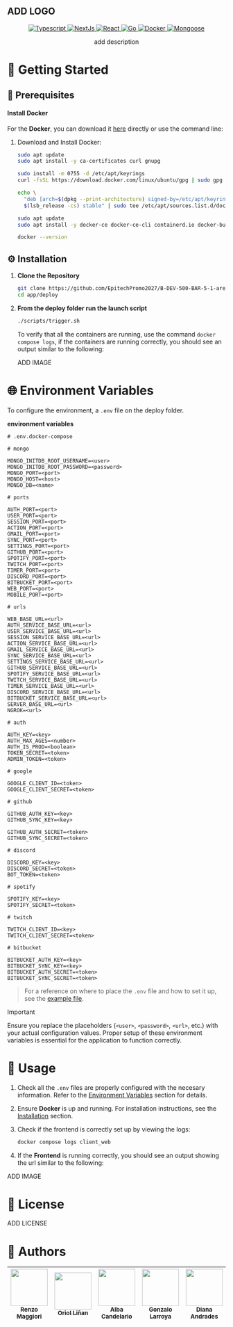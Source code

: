 
ADD LOGO
---

<p align="center">
  <a href="https://www.typescriptlang.org/docs/">
  <img alt="Typescript" src="https://img.shields.io/badge/-TypeScript-black?style=for-the-badge&logoColor=white&logo=typescript&color=2F73BF">
  </a>
  <a href="https://nextjs.org/docs">
  <img alt="NextJs" src="https://img.shields.io/badge/next.js-000000?style=for-the-badge&logo=nextdotjs&logoColor=white">
  </a>
  <a href="https://react.dev/">
  <img alt="React" src="https://img.shields.io/badge/react-%2320232a.svg?style=for-the-badge&logo=react&logoColor=%2361DAFB">
  </a>
  <a href="https://go.dev/doc/">
  <img alt="Go" src="https://img.shields.io/badge/-Go-black?style=for-the-badge&logo=go&logoColor=white&color=2F73BF">
  </a>
  <a href="https://docs.docker.com/">
  <img alt="Docker" src="https://img.shields.io/badge/docker-%230db7ed.svg?style=for-the-badge&logo=docker&logoColor=white">
  </a>
  <a href="https://www.mongodb.com/docs/">
  <img alt="Mongoose" src="https://img.shields.io/badge/-MongoDB-black?style=for-the-badge&logoColor=white&logo=mongodb&color=127237">
  </a>
</p>

<!-- [![Scrutinizer Code Quality](https://scrutinizer-ci.com/g/RenzoMaggiori/Soul-Connection/badges/quality-score.png?b=master)](https://scrutinizer-ci.com/g/aimeos/Soul-Connection/?branch=master) -->

<div align="center">

add description

</div>



# 📖 Getting Started

## 📝 Prerequisites

#### Install Docker
For the **Docker**, you can download it [here](https://go.dev/doc/install) directly or use the command line:

1. Download and Install Docker:

    ``` bash
    sudo apt update
    sudo apt install -y ca-certificates curl gnupg
    
    sudo install -m 0755 -d /etc/apt/keyrings
    curl -fsSL https://download.docker.com/linux/ubuntu/gpg | sudo gpg --dearmor -o /etc/apt/keyrings/docker.gpg
    
    echo \
      "deb [arch=$(dpkg --print-architecture) signed-by=/etc/apt/keyrings/docker.gpg] https://download.docker.com/linux/ubuntu \
      $(lsb_release -cs) stable" | sudo tee /etc/apt/sources.list.d/docker.list > /dev/null
    
    sudo apt update
    sudo apt install -y docker-ce docker-ce-cli containerd.io docker-buildx-plugin docker-compose-plugin
    
    docker --version
    ```

## ⚙️ Installation

1. **Clone the Repository**

    ``` bash
    git clone https://github.com/EpitechPromo2027/B-DEV-500-BAR-5-1-area-alba.candelario-matas.git
    cd app/deploy
    ```
2. **From the deploy folder run the launch script**

    ``` bash
    ./scripts/trigger.sh
    ```

    To verify that all the containers are running, use the command `docker compose logs`, if the containers are running correctly, you should see an output similar to the following:

    ADD IMAGE

# 🌐 Environment Variables

To configure the environment, a `.env` file on the deploy folder.

**environment variables**

``` env
# .env.docker-compose

# mongo

MONGO_INITDB_ROOT_USERNAME=<user>
MONGO_INITDB_ROOT_PASSWORD=<password>
MONGO_PORT=<port>
MONGO_HOST=<host>
MONGO_DB=<name>

# ports

AUTH_PORT=<port>
USER_PORT=<port>
SESSION_PORT=<port>
ACTION_PORT=<port>
GMAIL_PORT=<port>
SYNC_PORT=<port>
SETTINGS_PORT=<port>
GITHUB_PORT=<port>
SPOTIFY_PORT=<port>
TWITCH_PORT=<port>
TIMER_PORT=<port>
DISCORD_PORT=<port>
BITBUCKET_PORT=<port>
WEB_PORT=<port>
MOBILE_PORT=<port>

# urls

WEB_BASE_URL=<url>
AUTH_SERVICE_BASE_URL=<url>
USER_SERVICE_BASE_URL=<url>
SESSION_SERVICE_BASE_URL=<url>
ACTION_SERVICE_BASE_URL=<url>
GMAIL_SERVICE_BASE_URL=<url>
SYNC_SERVICE_BASE_URL=<url>
SETTINGS_SERVICE_BASE_URL=<url>
GITHUB_SERVICE_BASE_URL=<url>
SPOTIFY_SERVICE_BASE_URL=<url>
TWITCH_SERVICE_BASE_URL=<url>
TIMER_SERVICE_BASE_URL=<url>
DISCORD_SERVICE_BASE_URL=<url>
BITBUCKET_SERVICE_BASE_URL=<url>
SERVER_BASE_URL=<url>
NGROK=<url>

# auth

AUTH_KEY=<key>
AUTH_MAX_AGES=<number>
AUTH_IS_PROD=<boolean>
TOKEN_SECRET=<token>
ADMIN_TOKEN=<token>

# google

GOOGLE_CLIENT_ID=<token>
GOOGLE_CLIENT_SECRET=<token>

# github

GITHUB_AUTH_KEY=<key>
GITHUB_SYNC_KEY=<key>

GITHUB_AUTH_SECRET=<token>
GITHUB_SYNC_SECRET=<token>

# discord

DISCORD_KEY=<key>
DISCORD_SECRET=<token>
BOT_TOKEN=<token>

# spotify

SPOTIFY_KEY=<key>
SPOTIFY_SECRET=<token>

# twitch

TWITCH_CLIENT_ID=<key>
TWITCH_CLIENT_SECRET=<token>

# bitbucket

BITBUCKET_AUTH_KEY=<key>
BITBUCKET_SYNC_KEY=<key>
BITBUCKET_AUTH_SECRET=<token>
BITBUCKET_SYNC_SECRET=<token>

```
> For a reference on where to place the `.env` file and how to set it up, see the [example file](/app/deploy/.env.example).

> [!Important]
>
> Ensure you replace the placeholders (`<user>`, `<password>`, `<url>`, etc.) with your actual configuration values. Proper setup of these environment variables is essential for the application to function correctly.

# 🚀 Usage

1. Check all the `.env` files are properly configured with the necesary information. Refer to the [Environment Variables](#-environment-variables) section for details.
2. Ensure **Docker** is up and running. For installation instructions, see the [Installation](#%EF%B8%8F-installation) section.
3. Check if the frontend is correctly set up by viewing the logs:

    ``` bash
    docker compose logs client_web
    ```
4. If the **Frontend** is running correctly, you should see an output showing the url similar to the following:

ADD IMAGE

# 📜 License

ADD LICENSE

# 👥 Authors

| [<img src="https://github.com/RenzoMaggiori.png?size=85" width=85><br><sub>Renzo Maggiori</sub>](https://github.com/RenzoMaggiori) | [<img src="https://github.com/oriollinan.png?size=85" width=85><br><sub>Oriol Liñan</sub>](https://github.com/oriollinan) | [<img src="https://github.com/AlbaCande.png?size=85" width=85><br><sub>Alba Candelario</sub>](https://github.com/AlbaCande) | [<img src="https://github.com/G0nzal0zz.png?size=85" width=85><br><sub>Gonzalo Larroya</sub>](https://github.com/G0nzal0zz) | [<img src="https://github.com/DianaAndrades.png?size=85" width=85><br><sub>Diana Andrades</sub>](https://github.com/DianaAndrades)
|:---:|:---:|:---:|:---:|:---:|

